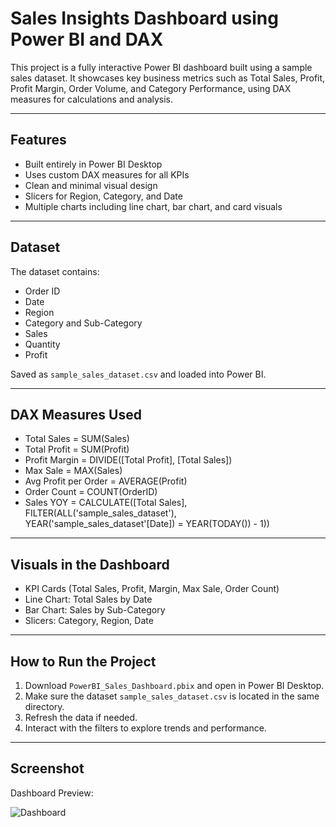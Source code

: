 # Sales Insights Dashboard using Power BI and DAX

This project is a fully interactive Power BI dashboard built using a sample sales dataset. It showcases key business metrics such as Total Sales, Profit, Profit Margin, Order Volume, and Category Performance, using DAX measures for calculations and analysis.

---

## Features

- Built entirely in Power BI Desktop
- Uses custom DAX measures for all KPIs
- Clean and minimal visual design
- Slicers for Region, Category, and Date
- Multiple charts including line chart, bar chart, and card visuals


---

## Dataset

The dataset contains:
- Order ID
- Date
- Region
- Category and Sub-Category
- Sales
- Quantity
- Profit

Saved as `sample_sales_dataset.csv` and loaded into Power BI.

---

## DAX Measures Used

- Total Sales = SUM(Sales)
- Total Profit = SUM(Profit)
- Profit Margin = DIVIDE([Total Profit], [Total Sales])
- Max Sale = MAX(Sales)
- Avg Profit per Order = AVERAGE(Profit)
- Order Count = COUNT(OrderID)
- Sales YOY = CALCULATE([Total Sales], FILTER(ALL('sample_sales_dataset'), YEAR('sample_sales_dataset'[Date]) = YEAR(TODAY()) - 1))

---

## Visuals in the Dashboard

- KPI Cards (Total Sales, Profit, Margin, Max Sale, Order Count)
- Line Chart: Total Sales by Date
- Bar Chart: Sales by Sub-Category
- Slicers: Category, Region, Date


---

## How to Run the Project

1. Download `PowerBI_Sales_Dashboard.pbix` and open in Power BI Desktop.
2. Make sure the dataset `sample_sales_dataset.csv` is located in the same directory.
3. Refresh the data if needed.
4. Interact with the filters to explore trends and performance.

---

## Screenshot

Dashboard Preview:

![Dashboard](powerbi_dashboard\full_dashboard.jpg)



